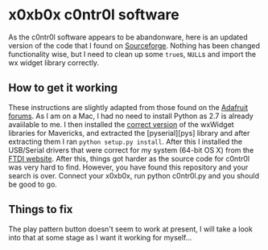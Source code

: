 # x0xb0x c0ntr0l software #
As the c0ntr0l software appears to be abandonware, here is an updated
version of the code that I found on [Sourceforge][sf]. Nothing has been
changed functionality wise, but I need to clean up some `true`s, `NULL`s
and import the wx widget library correctly.

## How to get it working ##
These instructions are slightly adapted from those found on the 
[Adafruit forums][ada].  As I am on a Mac, I had no need to install Python
as 2.7 is already avaiilable to me. I then installed the [correct version][vcp]
of the wxWidget libraries for Mavericks, and extracted the [pyserial][pys]
library and after extracting them I ran `python setup.py install`.  After this
I installed the USB/Serial drivers that were correct for my system (64-bit OS X)
from the [FTDI website][ftdi].  After this, things got harder as the source
code for c0ntr0l was very hard to find.  However, you have found this repository
and your search is over.  Connect your x0xb0x, run python c0ntr0l.py and you
should be good to go.

## Things to fix ##
The play pattern button doesn't seem to work at present, I will take a
look into that at some stage as I want it working for myself...

[sf]: http://x0xb0x.cvs.sourceforge.net/viewvc/x0xb0x/
[ada]: https://forums.adafruit.com/viewtopic.php?f=13&t=11620&start=11
[vcp]: http://downloads.sourceforge.net/wxpython/wxPython3.0-osx-3.0.0.0-cocoa-py2.7.dmg
[ftdi]: http://www.ftdichip.com/Drivers/VCP.htm